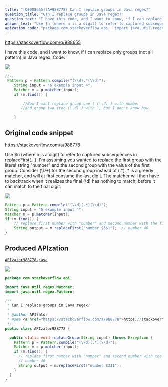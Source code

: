 ```yaml
---
title: "[Q#988655][A#988778] Can I replace groups in Java regex?"
question_title: "Can I replace groups in Java regex?"
question_text: "I have this code, and I want to know, if I can replace only groups (not all pattern) in Java regex. Code:"
answer_text: "Use $n (where n is a digit) to refer to captured subsequences in replaceFirst(...). I'm assuming you wanted to replace the first group with the literal string \"number\" and the second group with the value of the first group. Consider (\\D+) for the second group instead of (.*).  * is a greedy matcher, and will at first consume the last digit. The matcher will then have to backtrack when it realizes the final (\\d) has nothing to match, before it can match to the final digit."
apization_code: "package com.stackoverflow.api;  import java.util.regex.Matcher; import java.util.regex.Pattern;  /**  * Can I replace groups in Java regex?  *  * @author APIzator  * @see <a href=\"https://stackoverflow.com/a/988778\">https://stackoverflow.com/a/988778</a>  */ public class APIzator988778 {    public static void replaceGroup(String input) throws Exception {     Pattern p = Pattern.compile(\"(\\\\d)(.*)(\\\\d)\");     Matcher m = p.matcher(input);     if (m.find()) {       // replace first number with \"number\" and second number with the first       // number 46       String output = m.replaceFirst(\"number $3$1\");     }   } }"
---
```


https://stackoverflow.com/q/988655

I have this code, and I want to know, if I can replace only groups (not all pattern) in Java regex.
Code:


<div class="code-logo"><img src="/stackoverflow.png" /></div>

```java
//...
 Pattern p = Pattern.compile("(\\d).*(\\d)");
    String input = "6 example input 4";
    Matcher m = p.matcher(input);
    if (m.find()) {

        //Now I want replace group one ( (\\d) ) with number 
       //and group two (too (\\d) ) with 1, but I don't know how.

    }
```


## Original code snippet

https://stackoverflow.com/a/988778

Use $n (where n is a digit) to refer to captured subsequences in replaceFirst(...). I&#x27;m assuming you wanted to replace the first group with the literal string &quot;number&quot; and the second group with the value of the first group.
Consider (\D+) for the second group instead of (.*).  * is a greedy matcher, and will at first consume the last digit. The matcher will then have to backtrack when it realizes the final (\d) has nothing to match, before it can match to the final digit.

<div class="code-logo"><img src="/stackoverflow.png" /></div>

```java
Pattern p = Pattern.compile("(\\d)(.*)(\\d)");
String input = "6 example input 4";
Matcher m = p.matcher(input);
if (m.find()) {
    // replace first number with "number" and second number with the first
    String output = m.replaceFirst("number $3$1");  // number 46
}
```

## Produced APIzation

[`APIzator988778.java`](https://github.com/pasqualesalza/apization-temp/raw/main/data/search/APIzator988778.java)

<div class="code-logo"><img src="/apizator.png" /></div>

```java
package com.stackoverflow.api;

import java.util.regex.Matcher;
import java.util.regex.Pattern;

/**
 * Can I replace groups in Java regex?
 *
 * @author APIzator
 * @see <a href="https://stackoverflow.com/a/988778">https://stackoverflow.com/a/988778</a>
 */
public class APIzator988778 {

  public static void replaceGroup(String input) throws Exception {
    Pattern p = Pattern.compile("(\\d)(.*)(\\d)");
    Matcher m = p.matcher(input);
    if (m.find()) {
      // replace first number with "number" and second number with the first
      // number 46
      String output = m.replaceFirst("number $3$1");
    }
  }
}

```